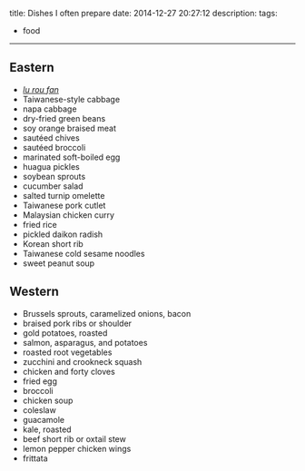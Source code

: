 title: Dishes I often prepare
date: 2014-12-27 20:27:12
description:
tags:
- food
---

## Eastern

- [*lu rou fan*](http://en.wikipedia.org/wiki/Minced_pork_rice)
- Taiwanese-style cabbage
- napa cabbage
- dry-fried green beans
- soy orange braised meat
- sautéed chives
- sautéed broccoli
- marinated soft-boiled egg
- huagua pickles
- soybean sprouts
- cucumber salad
- salted turnip omelette
- Taiwanese pork cutlet
- Malaysian chicken curry
- fried rice
- pickled daikon radish
- Korean short rib
- Taiwanese cold sesame noodles
- sweet peanut soup

## Western

- Brussels sprouts, caramelized onions, bacon
- braised pork ribs or shoulder
- gold potatoes, roasted
- salmon, asparagus, and potatoes
- roasted root vegetables
- zucchini and crookneck squash
- chicken and forty cloves
- fried egg
- broccoli
- chicken soup
- coleslaw
- guacamole
- kale, roasted
- beef short rib or oxtail stew
- lemon pepper chicken wings
- frittata
